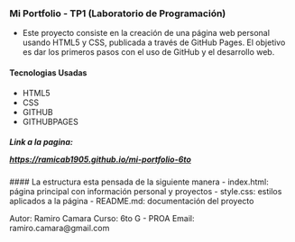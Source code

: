 ### Mi Portfolio - TP1 (Laboratorio de Programación)

- Este proyecto consiste en la creación de una página web
personal usando HTML5 y CSS, publicada a través de GitHub
Pages. El objetivo es dar los primeros pasos con el uso de
GitHub y el desarrollo web.
#### Tecnologias Usadas
- HTML5
- CSS
- GITHUB
- GITHUBPAGES
##### Link a la pagina: <p>https://ramicab1905.github.io/mi-portfolio-6to
</p>
#### La estructura esta pensada de la siguiente manera
- index.html: página principal con información personal y
proyectos
- style.css: estilos aplicados a la página
- README.md: documentación del proyecto
<p>Autor: Ramiro Camara
Curso: 6to G - PROA
Email: ramiro.camara@gmail.com
</p>
